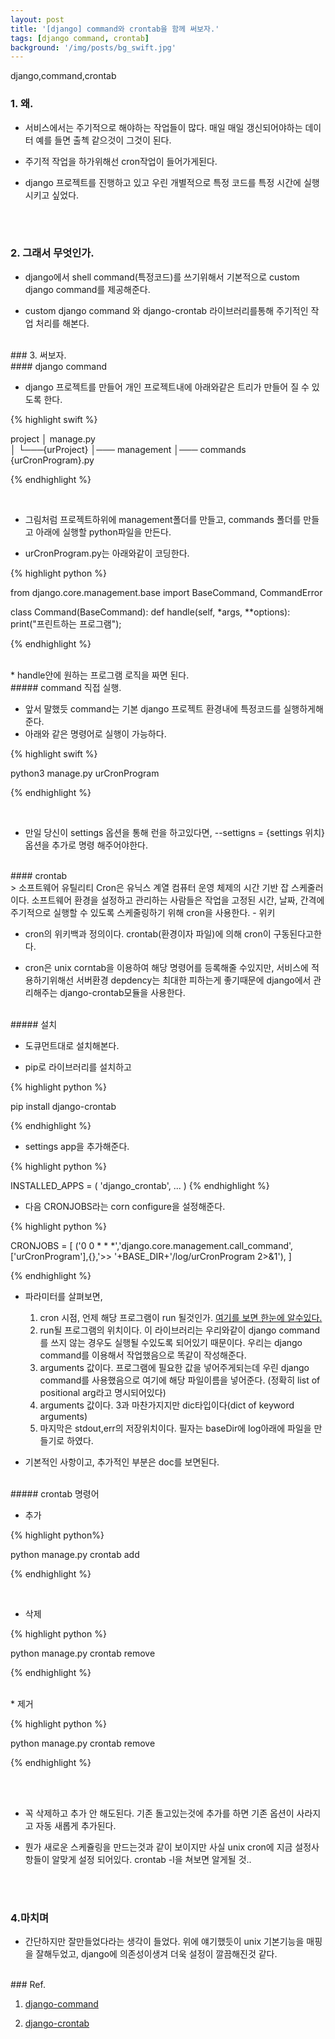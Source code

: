```yaml
---
layout: post
title: '[django] command와 crontab을 함께 써보자.'
tags: [django command, crontab]
background: '/img/posts/bg_swift.jpg'
---
```

django,command,crontab

### 1. 왜.

* 서비스에서는 주기적으로 해야하는 작업들이 많다. 매일 매일 갱신되어야하는 데이터 예를 들면 출첵 같으것이 그것이 된다. 


* 주기적 작업을 하가위해선 cron작업이 들어가게된다.


* django 프로젝트를 진행하고 있고 우린 개별적으로 특정 코드를 특정 시간에 실행시키고 싶었다.


<br><br>
### 2. 그래서 무엇인가.

* django에서 shell command(특정코드)를 쓰기위해서 기본적으로 custom django command를 제공해준다.


* custom django command 와 django-crontab 라이브러리를통해 주기적인 작업 처리를 해본다.

<br>
### 3. 써보자.
<br>
#### django command

* django 프로젝트를 만들어 개인 프로젝트내에 아래와같은 트리가 만들어 질 수 있도록 한다.

{% highlight swift %}

project
│   manage.py    
│
└───{urProject}
    │─── management
		│─── commands   
			{urCronProgram}.py   
    
{% endhighlight %}


<br>

* 그림처럼 프로젝트하위에 management폴더를 만들고, commands 폴더를 만들고 아래에 실행할 python파일을 만든다.

* urCronProgram.py는 아래와같이 코딩한다.


{% highlight python %}

from django.core.management.base import BaseCommand, CommandError

class Command(BaseCommand):
    def handle(self, *args, **options):
    	print("프린트하는 프로그램");

{% endhighlight %}



<br>
* handle안에 원하는 프로그램 로직을 짜면 된다.


<br>
##### command 직접 실행.

* 앞서 말했듯 command는 기본 django 프로젝트 환경내에 특정코드를 실행하게해준다.  
* 아래와 같은 명령어로 실행이 가능하다.

{% highlight swift %}

python3 manage.py urCronProgram

{% endhighlight %}

<br>

* 만일 당신이 settings 옵션을 통해 런을 하고있다면, --settigns = {settings 위치} 옵션을 추가로 명령 해주어야한다.

<br>
#### crontab
<br>
> 소프트웨어 유틸리티 Cron은 유닉스 계열 컴퓨터 운영 체제의 시간 기반 잡 스케줄러이다. 소프트웨어 환경을 설정하고 관리하는 사람들은 작업을 고정된 시간, 날짜, 간격에 주기적으로 실행할 수 있도록 스케줄링하기 위해 cron을 사용한다. - 위키

<br>

* cron의 위키백과 정의이다. crontab(환경이자 파일)에 의해 cron이 구동된다고한다.

* cron은 unix corntab을 이용하여 해당 명령어를 등록해줄 수있지만, 서비스에 적용하기위해선 서버환경 depdency는 최대한 피하는게 좋기때문에 django에서 관리해주는 django-crontab모듈을 사용한다.

<br>
##### 설치

* 도큐먼트대로 설치해본다.

* pip로 라이브러리를 설치하고

{% highlight python %}

pip install django-crontab

{% endhighlight %}


* settings app을 추가해준다.

{% highlight python %}

INSTALLED_APPS = (
    'django_crontab',
    ...
)
{% endhighlight %}



* 다음 CRONJOBS라는 corn configure을 설정해준다. 

{% highlight python %}

CRONJOBS = [
('0 0 * * *','django.core.management.call_command',['urCronProgram'],{},'>> '+BASE_DIR+'/log/urCronProgram 2>&1'),
]

{% endhighlight %}


* 파라미터를 살펴보면,
  1. cron 시점, 언제 해당 프로그램이 run 될것인가. [여기를 보면 한눈에 알수있다.](https://crontab.guru/#*_*_*_*_*)
  2. run될 프로그램의 위치이다. 이 라이브러리는 우리와같이 django command를 쓰지 않는 경우도 실행될 수있도록 되어있기 때문이다. 우리는 django command를 이용해서 작업했음으로 똑같이 작성해준다.
  3. arguments 값이다. 프로그램에 필요한 값을 넣어주게되는데 우린 django command를 사용했음으로 여기에 해당 파일이름을 넣어준다. (정확히 list of positional arg라고 명시되어있다)
  4. arguments 값이다. 3과 마찬가지지만 dic타입이다(dict of keyword arguments)
  5. 마지막은 stdout,err의 저장위치이다. 필자는 baseDir에 log아래에 파일을 만들기로 하였다.

* 기본적인 사항이고, 추가적인 부분은 doc를 보면된다.


<br>
##### crontab 명령어
<br>

* 추가

{% highlight python%}

python manage.py crontab add

{% endhighlight %}


<br>

* 삭제

{% highlight python %}

python manage.py crontab remove

{% endhighlight %}


<br>
* 제거


{% highlight python %}

python manage.py crontab remove

{% endhighlight %}


<br><br>

* 꼭 삭제하고 추가 안 해도된다. 기존 돌고있는것에 추가를 하면 기존 옵션이 사라지고 자동 새롭게 추가된다.


* 뭔가 새로운 스케쥴링을 만드는것과 같이 보이지만 사실 unix cron에 지금 설정사항들이 알맞게 설정 되어있다. crontab -l을 쳐보면 알게될 것..

<br><br>
### 4.마치며

* 간단하지만 잘만들었다라는 생각이 들었다. 위에 얘기했듯이 unix 기본기능을 매핑을 잘해두었고, django에 의존성이생겨 더욱 설정이 깔끔해진것 같다.

<br>
### Ref.

1. [django-command](https://docs.djangoproject.com/en/1.11/howto/custom-management-commands/)

2. [django-crontab](https://github.com/kraiz/django-crontab)




